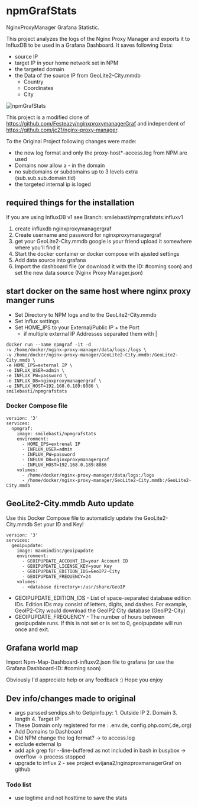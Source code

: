 # npmGrafStats
NginxProxyManager Grafana Statistic.

This project analyzes the logs of the Nginx Proxy Manager and exports it to InfluxDB to be used in a Grafana Dashboard.
It saves following Data:
- source IP
- target IP in your home network set in NPM
- the targeted domain
- the Data of the source IP from GeoLite2-City.mmdb
  - Country
  - Coordinates
  - City
  
![npmGrafStats](https://user-images.githubusercontent.com/60941345/203383131-50b7197e-2e58-4bb1-a7e6-d92e15d3430a.png)

This project is a modified clone of  https://github.com/Festeazy/nginxproxymanagerGraf and independent of https://github.com/jc21/nginx-proxy-manager.

To the Original Project following changes were made:
- the new log format and only the proxy-host*-access.log from NPM are used
- Domains now allow a - in the domain
- no subdomains or subdomains up to 3 levels extra (sub.sub.sub.domain.tld)
- the targeted internal ip is loged

## required things for the installation
If you are using InfluxDB v1 see Branch: smilebasti/npmgrafstats:influxv1

1) create influxdb nginxproxymanagergraf
2) Create username and password for nginxproxymanagergraf  
3) get your GeoLite2-City.mmdb google is your friend upload it somewhere where you'll find it
4) Start the docker container or docker compose with ajusted settings
6) Add data source into grafana
7) Import the dashboard file (or download it with the ID: #coming soon)  and set the new data source (Nginx Proxy Manager.json)


## start docker on the same host where nginx proxy manger runs
- Set Directory to NPM logs and to the GeoLite2-City.mmdb
- Set Influx settings
- Set HOME_IPS to your External/Public IP + the Port
  - if multiple external IP Addresses separated them with \| 
```
docker run --name npmgraf -it -d
-v /home/docker/nginx-proxy-manager/data/logs:/logs \
-v /home/docker/nginx-proxy-manager/GeoLite2-City.mmdb:/GeoLite2-City.mmdb \
-e HOME_IPS=external IP \
-e INFLUX_USER=admin \
-e INFLUX_PW=password \
-e INFLUX_DB=nginxproxymanagergraf \
-e INFLUX_HOST=192.168.0.189:8086 \
smilebasti/npmgrafstats
```
### Docker Compose file
```
version: '3'
services:
  npmgraf:
    image: smilebasti/npmgrafstats
    environment:
      - HOME_IPS=extrenal IP 
      - INFLUX_USER=admin 
      - INFLUX_PW=password
      - INFLUX_DB=nginxproxymanagergraf
      - INFLUX_HOST=192.168.0.189:8086
    volumes:
      - /home/docker/nginx-proxy-manager/data/logs:/logs
      - /home/docker/nginx-proxy-manager/GeoLite2-City.mmdb:/GeoLite2-City.mmdb
```

## GeoLite2-City.mmdb Auto update
Use this Docker Compose file to automaticly update the GeoLite2-City.mmdb
Set your ID and Key!
```
version: '3'
services:
  geoipupdate:
    image: maxmindinc/geoipupdate
    environment:
      - GEOIPUPDATE_ACCOUNT_ID=your Account ID
      - GEOIPUPDATE_LICENSE_KEY=your Key
      - GEOIPUPDATE_EDITION_IDS=GeoIP2-City
      - GEOIPUPDATE_FREQUENCY=24
    volumes:
      - <database directory>:/usr/share/GeoIP
```
- GEOIPUPDATE_EDITION_IDS - List of space-separated database edition IDs. Edition IDs may consist of letters, digits, and dashes. For example, GeoIP2-City would download the GeoIP2 City database (GeoIP2-City)
- GEOIPUPDATE_FREQUENCY - The number of hours between geoipupdate runs. If this is not set or is set to 0, geoipupdate will run once and exit.

## Grafana world map
Import Npm-Map-Dashboard-influxv2.json file to grafana (or use the Grafana Dashboard-ID: #coming soon)


Obviously I'd appreciate help or any feedback :) 
Hope you enjoy


## Dev info/changes made to original
- args parssed sendips.sh to Getipinfo.py: 1. Outside IP 2. Domain 3. length 4. Target IP
- These Domain only registered for me : .env.de, config.php.com(.de,.org)
- Add Domains to Dashboard
- Did NPM change the log format? -> to access.log
- exclude external Ip
- add apk grep for --line-buffered as not included in bash in busybox -> overflow -> process stopped
- upgrade to influx 2 - see project evijana2/nginxproxmanagerGraf on github

### Todo list
- use logtime and not hosttime to save the stats

